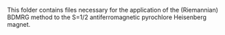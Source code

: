 This folder contains files necessary for the application of the (Riemannian) BDMRG method to the S=1/2 antiferromagnetic pyrochlore Heisenberg magnet.
